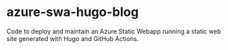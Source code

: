 # azure-swa-hugo-blog
Code to deploy and maintain an Azure Static Webapp running a static web site generated with Hugo and GitHub Actions.
